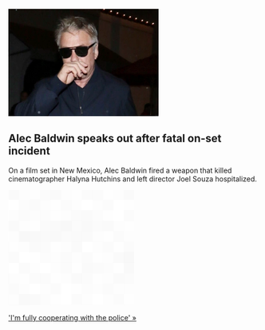 
![Alec Baldwin speaks out after fatal on-set incident](./20211022175836.png)
## Alec Baldwin speaks out after fatal on-set incident

On a film set in New Mexico, Alec Baldwin fired a weapon that killed cinematographer Halyna Hutchins and left director Joel Souza hospitalized.

![pic](../square_bg.png)

['I'm fully cooperating with the police' »](https://www.yahoo.com/entertainment/alec-baldwin-prop-gun-accident-rust-film-142757857.html)
